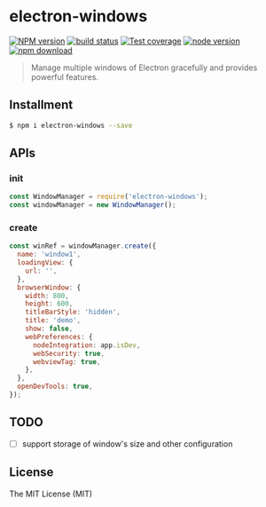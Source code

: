 # electron-windows

[![NPM version][npm-image]][npm-url]
[![build status][travis-image]][travis-url]
[![Test coverage][coveralls-image]][coveralls-url]
[![node version][node-image]][node-url]
[![npm download][download-image]][download-url]

[npm-image]: https://img.shields.io/npm/v/electron-windows.svg?style=flat-square
[npm-url]: https://npmjs.org/package/electron-windows
[travis-image]: https://api.travis-ci.com/xudafeng/electron-windows.svg?branch=master
[travis-url]: https://travis-ci.com/github/xudafeng/electron-windows
[coveralls-image]: https://img.shields.io/coveralls/xudafeng/electron-windows.svg?style=flat-square
[coveralls-url]: https://coveralls.io/r/xudafeng/electron-windows?branch=master
[node-image]: https://img.shields.io/badge/node.js-%3E=_8-green.svg?style=flat-square
[node-url]: http://nodejs.org/download/
[download-image]: https://img.shields.io/npm/dm/electron-windows.svg?style=flat-square
[download-url]: https://npmjs.org/package/electron-windows

> Manage multiple windows of Electron gracefully and provides powerful features.

## Installment

```bash
$ npm i electron-windows --save
```

## APIs

### init

```javascript
const WindowManager = require('electron-windows');
const windowManager = new WindowManager();
```

### create

```javascript
const winRef = windowManager.create({
  name: 'window1',
  loadingView: {
    url: '',
  },
  browserWindow: {
    width: 800,
    height: 600,
    titleBarStyle: 'hidden',
    title: 'demo',
    show: false,
    webPreferences: {
      nodeIntegration: app.isDev,
      webSecurity: true,
      webviewTag: true,
    },
  },
  openDevTools: true,
});
```

## TODO

- [ ] support storage of window's size and other configuration

## License

The MIT License (MIT)
